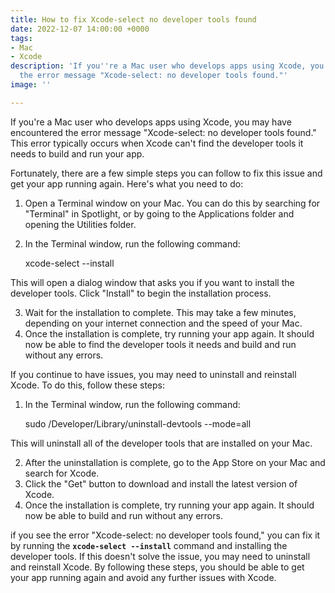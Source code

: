 ```yaml
---
title: How to fix Xcode-select no developer tools found
date: 2022-12-07 14:00:00 +0000
tags:
- Mac
- Xcode
description: 'If you''re a Mac user who develops apps using Xcode, you may have encountered
  the error message "Xcode-select: no developer tools found."'
image: ''

---
```

If you're a Mac user who develops apps using Xcode, you may have encountered the error message "Xcode-select: no developer tools found." This error typically occurs when Xcode can't find the developer tools it needs to build and run your app.

Fortunately, there are a few simple steps you can follow to fix this issue and get your app running again. Here's what you need to do:

1. Open a Terminal window on your Mac. You can do this by searching for "Terminal" in Spotlight, or by going to the Applications folder and opening the Utilities folder.
2. In the Terminal window, run the following command:

    xcode-select --install

This will open a dialog window that asks you if you want to install the developer tools. Click "Install" to begin the installation process.

3. Wait for the installation to complete. This may take a few minutes, depending on your internet connection and the speed of your Mac.
4. Once the installation is complete, try running your app again. It should now be able to find the developer tools it needs and build and run without any errors.

If you continue to have issues, you may need to uninstall and reinstall Xcode. To do this, follow these steps:

1. In the Terminal window, run the following command:

    sudo /Developer/Library/uninstall-devtools --mode=all

This will uninstall all of the developer tools that are installed on your Mac.

2. After the uninstallation is complete, go to the App Store on your Mac and search for Xcode.
3. Click the "Get" button to download and install the latest version of Xcode.
4. Once the installation is complete, try running your app again. It should now be able to build and run without any errors.

if you see the error "Xcode-select: no developer tools found," you can fix it by running the **`xcode-select --install`** command and installing the developer tools. If this doesn't solve the issue, you may need to uninstall and reinstall Xcode. By following these steps, you should be able to get your app running again and avoid any further issues with Xcode.